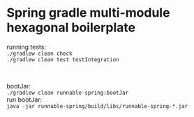 # Spring gradle multi-module hexagonal boilerplate

running tests: \
```./gradlew clean check ``` \
```./gradlew clean test testIntegration ```

&nbsp;

bootJar: \
```./gradlew clean runnable-spring:bootJar``` \
run bootJar: \
```java -jar runnable-spring/build/libs/runnable-spring-*.jar```
